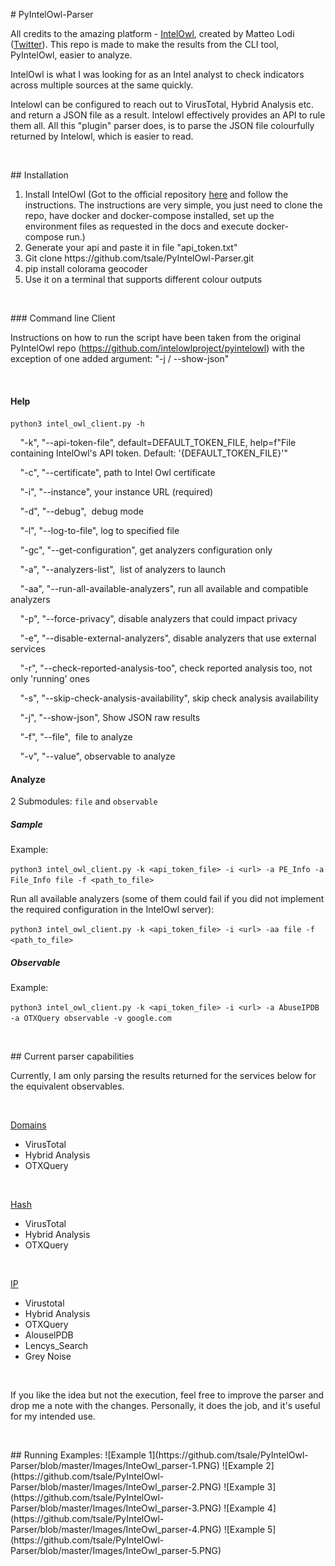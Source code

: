 <!-- #######  THIS IS A COMMENT - Visible only in the source editor #########-->
<p># PyIntelOwl-Parser</p>
<p>All credits to the amazing platform - <a href="https://github.com/intelowlproject/IntelOwl">IntelOwl</a>, created by&nbsp;Matteo Lodi (<a href="https://twitter.com/matte_lodi" rel="nofollow">Twitter</a>). This repo is made to make the results from the CLI tool, PyIntelOwl, easier to analyze.&nbsp;</p>
<p><span data-preserver-spaces="true">IntelOwl is what I was looking for as an Intel analyst to check indicators across multiple sources at the same quickly.</span></p>
<p><span data-preserver-spaces="true">Intelowl can be configured to reach out to VirusTotal, Hybrid Analysis etc. and return a JSON file as a result. Intelowl effectively provides an API to rule them all. All this "plugin" parser does, is to parse the JSON file colourfully returned by Intelowl, which is easier to read.&nbsp;</span></p>
<p>&nbsp;</p>
<p>## Installation</p>
<ol>
<li><span data-preserver-spaces="true">Install IntelOwl (Got to the official repository <a href="https://github.com/intelowlproject/IntelOwl">here</a> and follow the instructions. The instructions are very simple, you just need to clone the repo, have docker and docker-compose installed, set up the environment files as requested in the docs and execute docker-compose run.)</span></li>
<li><span data-preserver-spaces="true">Generate your api and paste it in file "api_token.txt"</span></li>
<li><span data-preserver-spaces="true">Git clone https://github.com/tsale/PyIntelOwl-Parser.git</span></li>
<li><span data-preserver-spaces="true">pip install colorama <span id="pip-command">geocoder</span></span></li>
<li>Use it on a terminal that supports different colour outputs</li>
</ol>
<p>&nbsp;</p>
<p>### Command line Client</p>
<p>Instructions on how to run the script have been taken from the original PyIntelOwl repo&nbsp;(<a href="https://github.com/intelowlproject/pyintelowl">https://github.com/intelowlproject/pyintelowl</a>) with the exception of one added argument: "-j / --show-json"</p>
<p>&nbsp;</p>
<h4><a id="user-content-help" class="anchor" href="https://github.com/intelowlproject/pyintelowl#help" aria-hidden="true"></a>Help</h4>
<p><code>python3 intel_owl_client.py -h</code></p>
<p><code></code></p>
<p>&nbsp; &nbsp; "-k", "--api-token-file", default=DEFAULT_TOKEN_FILE, help=f"File containing IntelOwl's API token. Default: '{DEFAULT_TOKEN_FILE}'"</p>
<p><code></code></p>
<p>&nbsp;&nbsp;&nbsp; "-c", "--certificate", path to Intel Owl certificate</p>
<p><code></code></p>
<p>&nbsp;&nbsp;&nbsp; "-i", "--instance", your instance URL (required)</p>
<p><code></code></p>
<p>&nbsp;&nbsp;&nbsp; "-d", "--debug",&nbsp; debug mode</p>
<p><code></code></p>
<p>&nbsp;&nbsp;&nbsp; "-l", "--log-to-file", log to specified file</p>
<p><code></code></p>
<p>&nbsp;&nbsp;&nbsp; "-gc", "--get-configuration", get analyzers configuration only</p>
<p><code></code></p>
<p>&nbsp;&nbsp;&nbsp; "-a", "--analyzers-list",&nbsp; list of analyzers to launch</p>
<p><code></code></p>
<p>&nbsp;&nbsp;&nbsp; "-aa", "--run-all-available-analyzers", run all available and compatible analyzers</p>
<p><code></code></p>
<p>&nbsp;&nbsp;&nbsp; "-p", "--force-privacy", disable analyzers that could impact privacy</p>
<p><code></code></p>
<p>&nbsp;&nbsp;&nbsp; "-e", "--disable-external-analyzers", disable analyzers that use external services</p>
<p><code></code></p>
<p>&nbsp;&nbsp;&nbsp; "-r", "--check-reported-analysis-too", check reported analysis too, not only 'running' ones</p>
<p><code></code></p>
<p>&nbsp;&nbsp;&nbsp; "-s", "--skip-check-analysis-availability", skip check analysis availability</p>
<p><code></code></p>
<p>&nbsp;&nbsp;&nbsp; "-j", "--show-json", Show JSON raw results&nbsp;&nbsp;&nbsp;&nbsp;&nbsp;&nbsp;&nbsp;&nbsp;&nbsp;&nbsp;&nbsp;&nbsp;&nbsp;&nbsp;&nbsp;&nbsp;&nbsp;&nbsp;&nbsp;&nbsp;&nbsp;&nbsp;</p>
<p><code></code></p>
<p>&nbsp;&nbsp;&nbsp; "-f", "--file",&nbsp; file to analyze</p>
<p><code></code></p>
<p>&nbsp;&nbsp;&nbsp; "-v", "--value", observable to analyze</p>
<p><code></code></p>
<p><code></code></p>
<h4><a id="user-content-analyze" class="anchor" href="https://github.com/intelowlproject/pyintelowl#analyze" aria-hidden="true"></a>Analyze</h4>
<p>2 Submodules:&nbsp;<code>file</code>&nbsp;and&nbsp;<code>observable</code></p>
<h5><a id="user-content-sample" class="anchor" href="https://github.com/intelowlproject/pyintelowl#sample" aria-hidden="true"></a>Sample</h5>
<p>Example:</p>
<p><code>python3 intel_owl_client.py -k &lt;api_token_file&gt; -i &lt;url&gt; -a PE_Info -a File_Info file -f &lt;path_to_file&gt;</code></p>
<p>Run all available analyzers (some of them could fail if you did not implement the required configuration in the IntelOwl server):</p>
<p><code>python3 intel_owl_client.py -k &lt;api_token_file&gt; -i &lt;url&gt; -aa file -f &lt;path_to_file&gt;</code></p>
<h5><a id="user-content-observable" class="anchor" href="https://github.com/intelowlproject/pyintelowl#observable" aria-hidden="true"></a>Observable</h5>
<p>Example:</p>
<p><code>python3 intel_owl_client.py -k &lt;api_token_file&gt; -i &lt;url&gt; -a AbuseIPDB -a OTXQuery observable -v google.com</code></p>
<p>&nbsp;</p>
<p>## Current parser capabilities</p>
<p><span data-preserver-spaces="true">Currently, I am only parsing the results returned for the services below for the equivalent observables.</span></p>
<p>&nbsp;</p>
<p><span style="text-decoration: underline;">Domains</span></p>
<ul>
<li><span data-preserver-spaces="true">VirusTotal</span></li>
<li><span data-preserver-spaces="true">Hybrid Analysis</span></li>
<li><span data-preserver-spaces="true">OTXQuery</span></li>
</ul>
<p>&nbsp;</p>
<p><span style="text-decoration: underline;">Hash</span></p>
<ul>
<li><span data-preserver-spaces="true">VirusTotal</span></li>
<li><span data-preserver-spaces="true">Hybrid Analysis</span></li>
<li><span data-preserver-spaces="true">OTXQuery</span></li>
</ul>
<p>&nbsp;</p>
<p><span style="text-decoration: underline;">IP</span></p>
<ul>
<li><span data-preserver-spaces="true">Virustotal</span></li>
<li><span data-preserver-spaces="true">Hybrid Analysis</span></li>
<li><span data-preserver-spaces="true">OTXQuery</span></li>
<li><span data-preserver-spaces="true">AlouselPDB</span></li>
<li><span data-preserver-spaces="true">Lencys_Search</span></li>
<li><span data-preserver-spaces="true">Grey Noise</span></li>
</ul>
<p>&nbsp;</p>
<p><span data-preserver-spaces="true">If you like the idea but not the execution, feel free to improve the parser and drop me a note with the changes. Personally, it does the job, and it's useful for my intended use.</span></p>
<p>&nbsp;</p>
<p>## Running Examples: ![Example 1](https://github.com/tsale/PyIntelOwl-Parser/blob/master/Images/InteOwl_parser-1.PNG) ![Example 2](https://github.com/tsale/PyIntelOwl-Parser/blob/master/Images/InteOwl_parser-2.PNG) ![Example 3](https://github.com/tsale/PyIntelOwl-Parser/blob/master/Images/InteOwl_parser-3.PNG) ![Example 4](https://github.com/tsale/PyIntelOwl-Parser/blob/master/Images/InteOwl_parser-4.PNG) ![Example 5](https://github.com/tsale/PyIntelOwl-Parser/blob/master/Images/InteOwl_parser-5.PNG)</p>